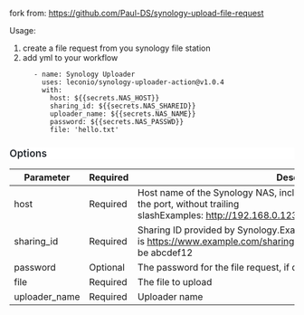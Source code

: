 fork from: https://github.com/Paul-DS/synology-upload-file-request

Usage:

1. create a file request from you synology file station
2. add yml to your workflow

```
      - name: Synology Uploader
        uses: leconio/synology-uploader-action@v1.0.4
        with:
          host: ${{secrets.NAS_HOST}}
          sharing_id: ${{secrets.NAS_SHAREID}}
          uploader_name: ${{secrets.NAS_NAME}}
          password: ${{secrets.NAS_PASSWD}}
          file: 'hello.txt'
```

<h3 dir="auto" style="box-sizing: border-box; margin-top: 24px; margin-bottom: 16px; font-size: 1.25em; font-weight: 600; line-height: 1.25; color: rgb(36, 41, 47); font-family: -apple-system, &quot;system-ui&quot;, &quot;Segoe UI&quot;, Helvetica, Arial, sans-serif, &quot;Apple Color Emoji&quot;, &quot;Segoe UI Emoji&quot;; font-style: normal; font-variant-ligatures: normal; font-variant-caps: normal; letter-spacing: normal; orphans: 2; text-align: start; text-indent: 0px; text-transform: none; white-space: normal; widows: 2; word-spacing: 0px; -webkit-text-stroke-width: 0px; background-color: rgb(255, 255, 255); text-decoration-thickness: initial; text-decoration-style: initial; text-decoration-color: initial;">Options</h3>

| Parameter     | Required | Description                                                                                                                                                              |
| ------------- | -------- | ------------------------------------------------------------------------------------------------------------------------------------------------------------------------ |
| host          | Required | Host name of the Synology NAS, including the protocol (HTTP/HTTPS) and the port, without trailing slashExamples: http://192.168.0.123:5000, https://www.example.com:1234 |
| sharing_id    | Required | Sharing ID provided by Synology.Example: if the URL provided is https://www.example.com/sharing/abcdef12, the Sharing ID would be abcdef12                               |
| password      | Optional | The password for the file request, if defined                                                                                                                            |
| file          | Required | The file to upload                                                                                                                                                       |
| uploader_name | Required | Uploader name                                                                                                                                                            |
